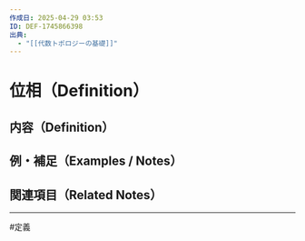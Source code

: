 ```yaml
---
作成日: 2025-04-29 03:53
ID: DEF-1745866398
出典:
  - "[[代数トポロジーの基礎]]"
---
```


# 位相（Definition）

## 内容（Definition）



## 例・補足（Examples / Notes）



## 関連項目（Related Notes）



---
#定義 